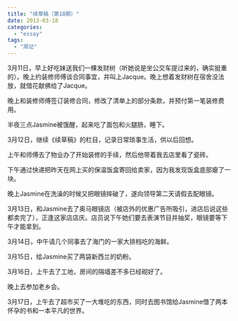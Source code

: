 ```yaml
---
title: "续草稿（第18期）"
date: 2013-03-18
categories: 
  - "essay"
tags: 
  - "周记"
---
```


3月11日，早上好吃妹送我们一棵发财树（听她说是坐公交车提过来的，确实挺重的）。晚上约装修师傅谈合同事宜，并叫上Jacque。晚上想着发财树在宿舍没法放，就借花献佛给了Jacque。

晚上和装修师傅签订装修合同，修改了清单上的部分条款，并预付第一笔装修费用。

半夜三点Jasmine被饿醒，起来吃了面包和火腿肠，睡下。

3月12日，继续《续草稿》的栏目，记录日常琐事生活，供以后回想。

上午和师傅去了物业办了开始装修的手续，然后他带着我去店里看了瓷砖。

下午通过快递把昨天在网上买的保温饭盒寄回给卖家，因为我发现饭盒底部瘪了一块。

晚上Jasmine在洗澡的时候又把眼镜摔破了，遂向领导第二天请假去配眼镜。

3月13日，和Jasmine去了奥马眼镜店（被店外的优惠广告所吸引，进店后说这些都卖完了），正逢这家店店庆。店员说下午她们要去表演节目并抽奖，眼镜要等下午才能拿到。

3月14日，中午请几个同事去了海门的一家大排档吃的海鲜。

3月15日，给Jasmine买了两袋新西兰的奶粉。

3月16日，上午去了工地，房间的隔墙差不多已经砌好了。

晚上去参加老乡会。

3月17日，上午去了超市买了一大堆吃的东西，同时去图书馆给Jasmine借了两本怀孕的书和一本平凡的世界。
